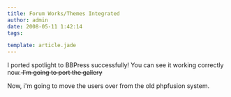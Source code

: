 ```yaml
---
title: Forum Works/Themes Integrated
author: admin
date: 2008-05-11 1:42:14
tags: 

template: article.jade
---
```


I ported spotlight to BBPress successfully! You can see it working correctly now.<strike> I'm going to port the gallery</strike>

Now, i'm going to move the users over from the old phpfusion system.
